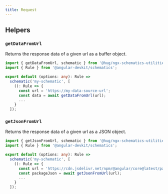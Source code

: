 ```yaml
---
title: Request
---
```


## Helpers

### `getDataFromUrl`

Returns the response data of a given url as a buffer object.

```ts {8}
import { getDataFromUrl, schematic } from '@hug/ngx-schematics-utilities';
import { Rule } from '@angular-devkit/schematics';

export default (options: any): Rule =>
  schematic('my-schematic', [
    (): Rule => {
      const url = 'https://my-data-source-url';
      const data = await getDataFromUrl(url);
      ...
    }
  ]);
```

### `getJsonFromUrl`

Returns the response data of a given url as a JSON object.

```ts {8}
import { getJsonFromUrl, schematic } from '@hug/ngx-schematics-utilities';
import { Rule } from '@angular-devkit/schematics';

export default (options: any): Rule =>
  schematic('my-schematic', [
    (): Rule => {
      const url = 'https://cdn.jsdelivr.net/npm/@angular/core@latest/package.json';
      const packageJson = await getJsonFromUrl(url);
      ...
    }
  ]);
```
